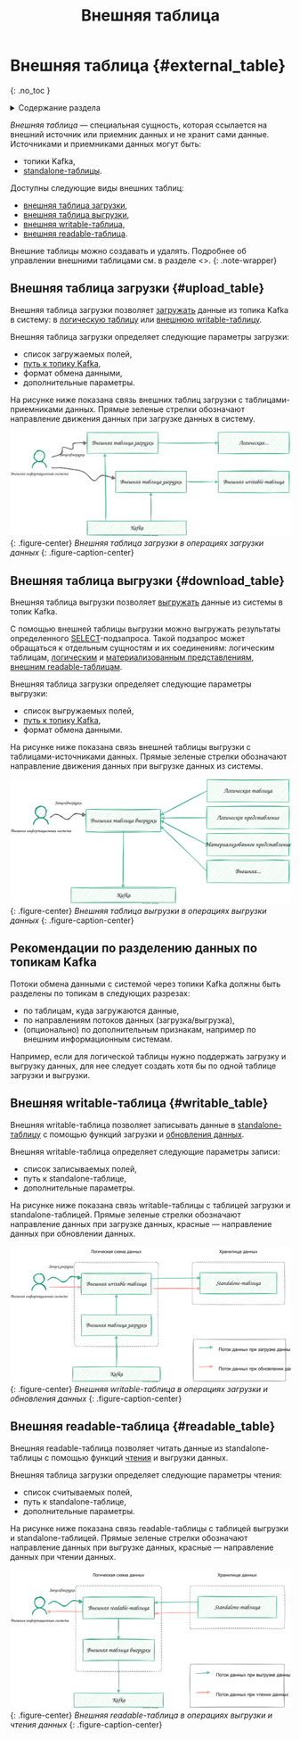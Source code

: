 ﻿---
layout: default
title: Внешняя таблица
nav_order: 7
parent: Основные понятия
grand_parent: Обзор понятий, компонентов и связей
has_children: false
has_toc: false
---

# Внешняя таблица {#external_table}
{: .no_toc }

<details markdown="block">
  <summary>
    Содержание раздела
  </summary>
  {: .text-delta }
1. TOC
{:toc}
</details>

_Внешняя таблица_ — специальная сущность, которая ссылается на внешний источник или приемник данных и не хранит сами данные. 
Источниками и приемниками данных могут быть:
* топики Kafka,
* [standalone-таблицы](../../main_concepts/standalone_table/standalone_table.md).

Доступны следующие виды внешних таблиц:
* [внешняя таблица загрузки](#upload_table),
* [внешняя таблица выгрузки](#download_table),
* [внешняя writable-таблица](#writable_table),
* [внешняя readable-таблица](#readable_table).

Внешние таблицы можно создавать и удалять. Подробнее об управлении внешними таблицами см. в разделе <>.
{: .note-wrapper}

## Внешняя таблица загрузки {#upload_table}

Внешняя таблица загрузки позволяет [загружать](../../../working_with_system/data_upload/data_upload.md) данные
из топика Kafka в систему: в 
[логическую таблицу](../../main_concepts/logical_table/logical_table.md) 
или [внешнюю writable-таблицу](#writable_table).

Внешняя таблица загрузки определяет следующие параметры загрузки:
* список загружаемых полей,
* [путь к топику Kafka](../../../reference/path_to_kafka_topic/path_to_kafka_topic.md),
* формат обмена данными,
* дополнительные параметры.

На рисунке ниже показана связь внешних таблиц загрузки с таблицами-приемниками данных. Прямые зеленые стрелки 
обозначают направление движения данных при загрузке данных в систему.

![](upload_external_table.svg)
{: .figure-center}
*Внешняя таблица загрузки в операциях загрузки данных*
{: .figure-caption-center}

## Внешняя таблица выгрузки {#download_table}

Внешняя таблица выгрузки позволяет [выгружать](../../../working_with_system/data_download/data_download.md) данные
из системы в топик Kafka. 

С помощью внешней таблицы выгрузки можно выгружать результаты определенного 
[SELECT](../../../reference/sql_plus_requests/SELECT/SELECT.md)-подзапроса. Такой подзапрос может обращаться 
к отдельным сущностям и их соединениям: логическим таблицам, [логическим](../../main_concepts/logical_view/logical_view.md) 
и [материализованным представлениям](../../main_concepts/materialized_view/materialized_view.md), 
[внешним readable-таблицам](#readable_table).

Внешняя таблица загрузки определяет следующие параметры выгрузки:
* список выгружаемых полей,
* [путь к топику Kafka](../../../reference/path_to_kafka_topic/path_to_kafka_topic.md),
* формат обмена данными.

На рисунке ниже показана связь внешней таблицы выгрузки с таблицами-источниками данных. Прямые зеленые стрелки
обозначают направление движения данных при выгрузке данных из системы.

![](download_external_table.svg)
{: .figure-center}
*Внешняя таблица выгрузки в операциях выгрузки данных*
{: .figure-caption-center}

## Рекомендации по разделению данных по топикам Kafka

Потоки обмена данными с системой через топики Kafka должны быть разделены по топикам в следующих разрезах:
* по таблицам, куда загружаются данные,
* по направлениям потоков данных (загрузка/выгрузка),
* (опционально) по дополнительным признакам, например по внешним информационным системам.

Например, если для логической таблицы нужно поддержать загрузку и выгрузку данных, для нее следует создать 
хотя бы по одной таблице загрузки и выгрузки.

## Внешняя writable-таблица {#writable_table}

Внешняя writable-таблица позволяет записывать данные в [standalone-таблицу](../standalone_table/standalone_table.md) 
с помощью функций загрузки и [обновления данных](../../../working_with_system/data_update/data_update.md).

Внешняя writable-таблица определяет следующие параметры записи:
* список записываемых полей,
* путь к standalone-таблице,
* дополнительные параметры.

На рисунке ниже показана связь writable-таблицы с таблицей загрузки и standalone-таблицей. Прямые зеленые стрелки
обозначают направление данных при загрузке данных, красные — направление данных при обновлении данных.

![](writable_external_table.svg)
{: .figure-center}
*Внешняя writable-таблица в операциях загрузки и обновления данных*
{: .figure-caption-center}

## Внешняя readable-таблица {#readable_table}

Внешняя readable-таблица позволяет читать данные из standalone-таблицы с помощью функций 
[чтения](../../../working_with_system/data_reading/data_reading.md) и выгрузки данных.

Внешняя таблица загрузки определяет следующие параметры чтения:
* список считываемых полей,
* путь к standalone-таблице,
* дополнительные параметры.

На рисунке ниже показана связь readable-таблицы с таблицей выгрузки и standalone-таблицей. Прямые зеленые стрелки
обозначают направление данных при выгрузке данных, красные — направление данных при чтении данных.

![](readable_external_table.svg)
{: .figure-center}
*Внешняя readable-таблица в операциях выгрузки и чтения данных*
{: .figure-caption-center}